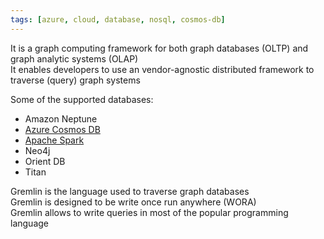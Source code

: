 ```yaml
---
tags: [azure, cloud, database, nosql, cosmos-db]
---
```


It is a graph computing framework for both graph databases (OLTP) and graph analytic systems (OLAP)  
It enables developers to use an vendor-agnostic distributed framework to traverse (query) graph systems

Some of the supported databases:
* Amazon Neptune
* [Azure Cosmos DB](Azure%20Cosmos%20DB.md)
* [Apache Spark](../../../../Data%20Analytics/Apache%20Spark/Apache%20Spark.md)
* Neo4j
* Orient DB
* Titan

Gremlin is the language used to traverse graph databases  
Gremlin is designed to be write once run anywhere (WORA)  
Gremlin allows to write queries in most of the popular programming language
